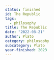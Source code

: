 ```yaml
---
status: finished
id: The Republic
tags:
  - philosophy
title: The Republic
date: "2022-08-21"
author: Plato
category: philosophy
subcategory: Plato
year-finished: 2023
---
```

